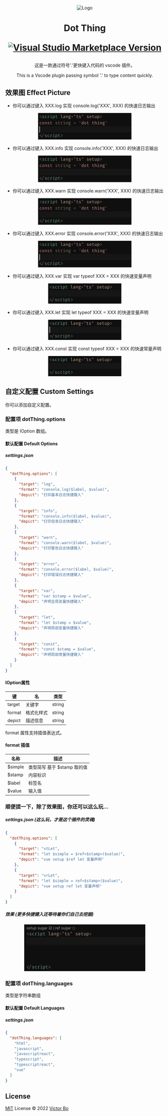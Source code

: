 <p align="center">
<img src="https://vtrbo.gallerycdn.vsassets.io/extensions/vtrbo/dot-thing/0.0.4/1657184239551/Microsoft.VisualStudio.Services.Icons.Default" alt="Logo" height="100"/>
</p>

<h1 align="center">
<p align="center">Dot Thing</p>
<p align="center">
<a href="https://marketplace.visualstudio.com/items?itemName=vtrbo.dot-thing" target="__blank"><img src="https://img.shields.io/visual-studio-marketplace/v/vtrbo.dot-thing.svg?color=228cb3&amp;label=" alt="Visual Studio Marketplace Version" /></a>
</p>
</h1>

<p>
<p align="center">这是一款通过符号'.'更快键入代码的 vscode 插件。</p>
<p align="center">This is a Vscode plugin passing symbol '.' to type content quickly.</p>
</p>

## 效果图 Effect Picture
- 你可以通过键入 XXX.log 实现 console.log('XXX', XXX) 的快速日志输出

<p align=center>
<img src="https://github.com/vtrbo/dot-thing/blob/main/res/effect-picture/dot-log.gif?raw=true" alt="console.log" />
</p>

- 你可以通过键入 XXX.info 实现 console.info('XXX', XXX) 的快速日志输出

<p align=center>
<img src="https://github.com/vtrbo/dot-thing/blob/main/res/effect-picture/dot-info.gif?raw=true" alt="console.info" />
</p>

- 你可以通过键入 XXX.warn 实现 console.warn('XXX', XXX) 的快速日志输出

<p align=center>
<img src="https://github.com/vtrbo/dot-thing/blob/main/res/effect-picture/dot-warn.gif?raw=true" alt="console.warn" />
</p>

- 你可以通过键入 XXX.error 实现 console.error('XXX', XXX) 的快速日志输出

<p align=center>
<img src="https://github.com/vtrbo/dot-thing/blob/main/res/effect-picture/dot-error.gif?raw=true" alt="console.error" />
</p>

- 你可以通过键入 XXX.var 实现 var typeof XXX = XXX 的快速变量声明

<p align=center>
<img src="https://github.com/vtrbo/dot-thing/blob/main/res/effect-picture/dot-var.gif?raw=true" alt="var" />
</p>

- 你可以通过键入 XXX.let 实现 let typeof XXX = XXX 的快速变量声明

<p align=center>
<img src="https://github.com/vtrbo/dot-thing/blob/main/res/effect-picture/dot-let.gif?raw=true" alt="let" />
</p>

- 你可以通过键入 XXX.const 实现 const typeof XXX = XXX 的快速常量声明

<p align=center>
<img src="https://github.com/vtrbo/dot-thing/blob/main/res/effect-picture/dot-const.gif?raw=true" alt="const" />
</p>

## 自定义配置 Custom Settings
<p>你可以添加自定义配置。</p>

### 配置项 dotThing.options
<p>类型是 IOption 数组。</p>

#### 默认配置 Default Options
##### settings.json
```json
{
  "dotThing.options": [
    {
      "target": "log",
      "format": "console.log($label, $value)",
      "depict": "打印基本日志快捷键入"
    },
    {
      "target": "info",
      "format": "console.info($label, $value)",
      "depict": "打印信息日志快捷键入"
    },
    {
      "target": "warn",
      "format": "console.warn($label, $value)",
      "depict": "打印警告日志快捷键入"
    },
    {
      "target": "error",
      "format": "console.error($label, $value)",
      "depict": "打印错误日志快捷键入"
    },
    {
      "target": "var",
      "format": "var $stamp = $value",
      "depict": "声明全局变量快捷键入"
    },
    {
      "target": "let",
      "format": "let $stamp = $value",
      "depict": "声明局部变量快捷键入"
    },
    {
      "target": "const",
      "format": "const $stamp = $value",
      "depict": "声明局部常量快捷键入"
    }
  ]
}
```

<h4>IOption属性</h4>

| 键 | 名 | 类型 |
| --- | --- | --- |
| target | 关键字 | string |
| format | 格式化样式 | string |
| depict | 描述信息 | string |

<p>format 属性支持插值表达式。</p>

<h4>format 插值</h4>

| 名称 | 描述 |
| --- | --- |
| $simple | 类型简写 基于 $stamp 取的值 |
| $stamp | 内容标识 |
| $label | 标签名 |
| $value | 输入值 |

<h3>顺便提一下，除了效果图，你还可以这么玩...</h3>

##### settings.json (这么玩，才是这个插件的灵魂)
```json
{
  "dotThing.options": [
    {
      "target": "vtLet",
      "format": "let $simple = $ref<$stamp>($value)",
      "depict": "vue setup $ref let 变量声明"
    },
    {
      "target": "vrLet",
      "format": "let $simple = ref<$stamp>($value)",
      "depict": "vue setup ref let 变量声明"
    }
  ]
}
```
##### 效果 (更多快捷键入还等待着你们自己去挖掘)

<p align=center>
<img src="https://github.com/vtrbo/dot-thing/blob/main/res/effect-picture/dot-custom.gif?raw=true" alt="dot.custom" />
</p>

### 配置项 dotThing.languages
<p>类型是字符串数组</p>

#### 默认配置 Default Languages
##### settings.json
```json
{
  "dotThing.languages": [
    "html",
    "javascript",
    "javascriptreact",
    "typescript",
    "typescriptreact",
    "vue"
  ]
}
```

## License

[MIT](./LICENSE) License © 2022 [Victor Bo](https://github.com/vtrbo)
